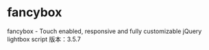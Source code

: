 # fancybox
fancybox - Touch enabled, responsive and fully customizable jQuery lightbox script
版本：3.5.7
